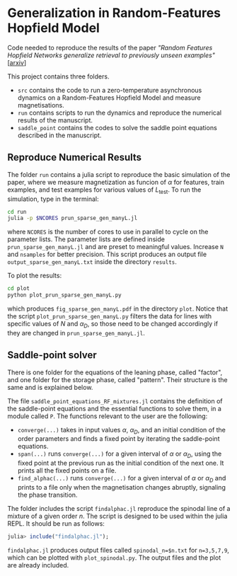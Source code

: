 # Generalization in Random-Features Hopfield Model 

Code needed to reproduce the results of the paper
_"Random Features Hopfield Networks generalize retrieval to previously unseen examples"_ [[arxiv](https://arxiv.org/abs/2407.05658)]

This project contains three folders.
- `src` contains the code to run a zero-temperature asynchronous dynamics on a Random-Features Hopfield Model and measure magnetisations. 
- `run` contains scripts to run the dynamics and reproduce the numerical results of the manuscript.
- `saddle_point` contains the codes to solve the saddle point equations described in the manuscript.

## Reproduce Numerical Results

The folder `run` contains a julia script to reproduce the basic simulation of the paper, where we measure magnetization as funcion of $\alpha$ for features, train examples, and test examples for various values of $L_\mathrm{test}$. To run the simulation, type in the terminal:
```bash
cd run
julia -p $NCORES prun_sparse_gen_manyL.jl
```
where `NCORES` is the number of cores to use in parallel to cycle on the parameter lists. The parameter lists are defined inside `prun_sparse_gen_manyL.jl` and are preset to meaningful values. Increase `N` and `nsamples` for better precision. This script produces an output file `output_sparse_gen_manyL.txt` inside the directory `results`. 

To plot the results:
```bash
cd plot
python plot_prun_sparse_gen_manyL.py
```
which produces `fig_sparse_gen_manyL.pdf` in the directory `plot`. Notice that the script `plot_prun_sparse_gen_manyL.py` filters the data for lines with specific values of $N$ and $\alpha_D$, so those need to be changed accordingly if they are changed in `prun_sparse_gen_manyL.jl`.

## Saddle-point solver

There is one folder for the equations of the leaning phase, called "factor", and one folder for the storage phase, called "pattern". Their structure is the same and is explained below.

The file `saddle_point_equations_RF_mixtures.jl` contains the definition of the saddle-point equations and the essential functions to solve them, in a module called `P`. The functions relevant to the user are the following: 
- `converge(...)` takes in input values $\alpha$, $\alpha_D$, and an initial condition of the order parameters and finds a fixed point by iterating the saddle-point equations.
- `span(...)` runs `converge(...)` for a given interval of $\alpha$ or $\alpha_D$, using the fixed point at the previous run as the initial condition of the next one. It prints all the fixed points on a file.
- `find_alphac(...)` runs `converge(...)` for a given interval of $\alpha$ or $\alpha_D$ and prints to a file only when the magnetisation changes abruptly, signaling the phase transition.



The folder includes the script `findalphac.jl` reproduce the spinodal line of a mixture of a given order $n$. The script is designed to be used within the julia REPL. It should be run as follows:
```julia
julia> include("findalphac.jl");
```
`findalphac.jl` produces output files called `spinodal_n=$n.txt` for `n=3,5,7,9`, which can be plotted with `plot_spinodal.py`. The output files and the plot are already included. 

